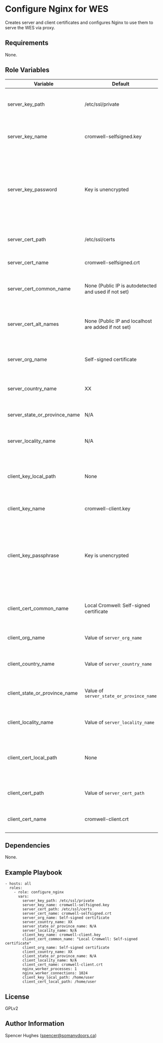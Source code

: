Configure Nginx for WES
=========

Creates server and client certificates and configures Nginx to use them to serve the WES via proxy.

Requirements
------------

None.

Role Variables
--------------

| Variable | Default | Description |
|----------|---------|-------------|
| server_key_path | /etc/ssl/private | Path of private key for server SSL certificate. |
| server_key_name | cromwell-selfsigned.key | Name of private key for server SSL certificate. |
| server_key_password | Key is unencrypted | Passphrase to use to encrypt the server SSL private key. ***This should be encrypted using `ansible-vault` in production.*** |
| server_cert_path | /etc/ssl/certs | Path of server self-signed certificate. |
| server_cert_name | cromwell-selfsigned.crt | Name of the self-signed certificate. |
| server_cert_common_name | None (Public IP is autodetected and used if not set) | Common name for the self-signed certificate CSR |
| server_cert_alt_names | None (Public IP and localhost are added if not set) | List of alternate names to allow the certificate to be used for. |
| server_org_name | Self-signed certificate | Organization name to register on the certificate. |
| server_country_name | XX | Country code for self-signed certificate. |
| server_state_or_province_name | N/A | State or provice for self-signed certificate. |
| server_locality_name | N/A | Locality name for self-signed certificate. |
| client_key_local_path | None | Path on the control node of client private key. Playbook will fail unless set. |
| client_key_name | cromwell-client.key | Name of client private key. |
| client_key_passphrase | Key is unencrypted | Passphrase to use to encrypt the client private key. ***This should be encrypted using `ansible-vault` in production.*** |
| client_cert_common_name | Local Cromwell: Self-signed certificate | Common name for the client certificate CSR. |
| client_org_name | Value of `server_org_name` | Organization name for client certificate. |
| client_country_name | Value of `server_country_name` | Country name for client certificate. |
| client_state_or_province_name | Value of `server_state_or_province_name` | State or province name for client certificate. |
| client_locality_name | Value of `server_locality_name` | Locality name for client certificate. |
| client_cert_local_path | None | Path on the control node of the client certificate. Playbook will fail unless set. |
| client_cert_path | Value of `server_cert_path` | Path on the server of the client certificate. |
| client_cert_name | cromwell-client.crt | Name of the client self-signed certificate. |

Dependencies
------------

None.

Example Playbook
----------------

    - hosts: all
      roles:
        - role: configure_nginx
          vars:
            server_key_path: /etc/ssl/private
            server_key_name: cromwell-selfsigned.key
            server_cert_path: /etc/ssl/certs
            server_cert_name: cromwell-selfsigned.crt
            server_org_name: Self-signed certificate
            server_country_name: XX
            server_state_or_province_name: N/A
            server_locality_name: N/A
            client_key_name: cromwell-client.key
            client_cert_common_name: "Local Cromwell: Self-signed certificate"
            client_org_name: Self-signed certificate
            client_country_name: XX
            client_state_or_province_name: N/A
            client_locality_name: N/A
            client_cert_name: cromwell-client.crt
            nginx_worker_processes: 1
            nginx_worker_connections: 1024
            client_key_local_path: /home/user
            client_cert_local_path: /home/user

License
-------

GPLv2

Author Information
------------------

Spencer Hughes (spencer@somanydoors.ca)
